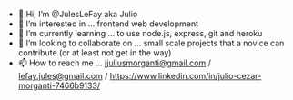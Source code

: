 - 👋 Hi, I’m @JulesLeFay aka Julio
- 👀 I’m interested in ... frontend web development
- 🌱 I’m currently learning ... to use node.js, express, git and heroku
- 💞️ I’m looking to collaborate on ... small scale projects that a novice can contribute (or at least not get in the way)
- 📫 How to reach me ... jjuliusmorganti@gmail.com / lefay.jules@gmail.com / https://www.linkedin.com/in/julio-cezar-morganti-7466b9133/

<!---
JulesLeFay/JulesLeFay is a ✨ special ✨ repository because its `README.md` (this file) appears on your GitHub profile.
You can click the Preview link to take a look at your changes.
--->

